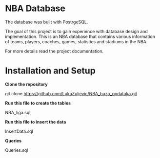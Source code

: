 # NBA Database

The database was built with PostrgeSQL.

The goal of this project is to gain experience with database design and implementation. This is an NBA database that contains various information of teams, players, coaches, games, statistics and stadiums in the NBA.

For more details read the project documentation.



# Installation and Setup

**Clone the repository**

git clone https://github.com/LukaZuljevic/NBA_baza_podataka.git

**Run this file to create the tables**

NBA_liga.sql

**Run this file to insert the data**

InsertData.sql

**Queries**

Queries.sql
